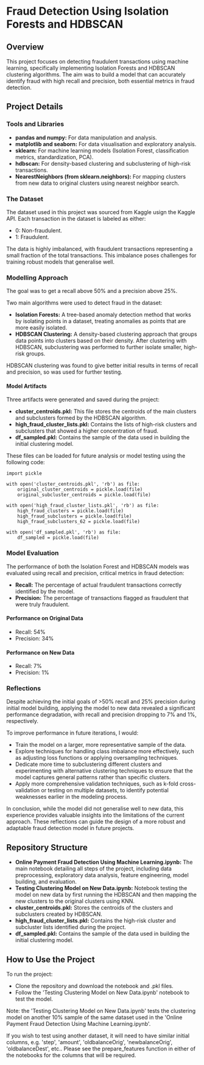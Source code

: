# Fraud Detection Using Isolation Forests and HDBSCAN

## Overview
This project focuses on detecting fraudulent transactions using machine learning, specifically implementing Isolation Forests and HDBSCAN clustering algorithms. The aim was to build a model that can accurately identify fraud with high recall and precision, both essential metrics in fraud detection.

## Project Details
### Tools and Libraries

* **pandas and numpy:** For data manipulation and analysis.
* **matplotlib and seaborn:** For data visualisation and exploratory analysis.
* **sklearn:** For machine learning models (Isolation Forest, classification metrics, standardization, PCA).
* **hdbscan:** For density-based clustering and subclustering of high-risk transactions.
* **NearestNeighbors (from sklearn.neighbors):** For mapping clusters from new data to original clusters using nearest neighbor search.

### The Dataset
The dataset used in this project was sourced from Kaggle usign the Kaggle API. Each transaction in the dataset is labeled as either:
* 0: Non-fraudulent.
* 1: Fraudulent.

The data is highly imbalanced, with fraudulent transactions representing a small fraction of the total transactions. This imbalance poses challenges for training robust models that generalise well.

### Modelling Approach

The goal was to get a recall above 50% and a precision above 25%.

Two main algorithms were used to detect fraud in the dataset:
* **Isolation Forests:** A tree-based anomaly detection method that works by isolating points in a dataset, treating anomalies as points that are more easily isolated.
* **HDBSCAN Clustering:** A density-based clustering approach that groups data points into clusters based on their density. After clustering with HDBSCAN, subclustering was performed to further isolate smaller, high-risk groups.

HDBSCAN clustering was found to give better initial results in terms of recall and precision, so was used for further testing.

#### Model Artifacts
Three artifacts were generated and saved during the project:
* **cluster_centroids.pkl:** This file stores the centroids of the main clusters and subclusters formed by the HDBSCAN algorithm.
* **high_fraud_cluster_lists.pkl:** Contains the lists of high-risk clusters and subclusters that showed a higher concentration of fraud.
* **df_sampled.pkl:** Contains the sample of the data used in building the initial clustering model.

These files can be loaded for future analysis or model testing using the following code:

    import pickle
    
    with open('cluster_centroids.pkl', 'rb') as file:
        original_cluster_centroids = pickle.load(file)
        original_subcluster_centroids = pickle.load(file)

    with open('high_fraud_cluster_lists.pkl', 'rb') as file:
        high_fraud_clusters = pickle.load(file)
        high_fraud_subclusters = pickle.load(file)
        high_fraud_subclusters_62 = pickle.load(file)

    with open('df_sampled.pkl', 'rb') as file:
        df_sampled = pickle.load(file)
  
### Model Evaluation
The performance of both the Isolation Forest and HDBSCAN models was evaluated using recall and precision, critical metrics in fraud detection:
* **Recall:** The percentage of actual fraudulent transactions correctly identified by the model.
* **Precision:** The percentage of transactions flagged as fraudulent that were truly fraudulent.

#### Performance on Original Data
* Recall: 54%
* Precision: 34%

#### Performance on New Data
* Recall: 7%
* Precision: 1%

### Reflections
Despite achieving the initial goals of >50% recall and 25% precision during initial model building, applying the model to new data revealed a significant performance degradation, with recall and precision dropping to 7% and 1%, respectively.

To improve performance in future iterations, I would:
* Train the model on a larger, more representative sample of the data.
* Explore techniques for handling class imbalance more effectively, such as adjusting loss functions or applying oversampling techniques.
* Dedicate more time to subclustering different clusters and experimenting with alternative clustering techniques to ensure that the model captures general patterns rather than specific clusters.
* Apply more comprehensive validation techniques, such as k-fold cross-validation or testing on multiple datasets, to identify potential weaknesses earlier in the modeling process.

In conclusion, while the model did not generalise well to new data, this experience provides valuable insights into the limitations of the current approach. These reflections can guide the design of a more robust and adaptable fraud detection model in future projects.

## Repository Structure
* **Online Payment Fraud Detection Using Machine Learning.ipynb:** The main notebook detailing all steps of the project, including data preprocessing, exploratory data analysis, feature engineering, model building, and evaluation.
* **Testing Clustering Model on New Data.ipynb:** Notebook testing the model on new data by first running the HDBSCAN and then mapping the new clusters to the original clusters using KNN.
* **cluster_centroids.pkl:** Stores the centroids of the clusters and subclusters created by HDBSCAN.
* **high_fraud_cluster_lists.pkl:** Contains the high-risk cluster and subcluster lists identified during the project.
* **df_sampled.pkl:** Contains the sample of the data used in building the initial clustering model.

## How to Use the Project
To run the project:
* Clone the repository and download the notebook and .pkl files.
* Follow the 'Testing Clustering Model on New Data.ipynb' notebook to test the model.

Note: the 'Testing Clustering Model on New Data.ipynb' tests the clustering model on another 10% sample of the same dataset used in the 'Online Payment Fraud Detection Using Machine Learning.ipynb'. 

If you wish to test using another dataset, it will need to have similar initial columns, e.g. 'step', 'amount', 'oldbalanceOrig', 'newbalanceOrig', 'oldbalanceDest', etc.. Please see the prepare_features function in either of the notebooks for the columns that will be required. 
